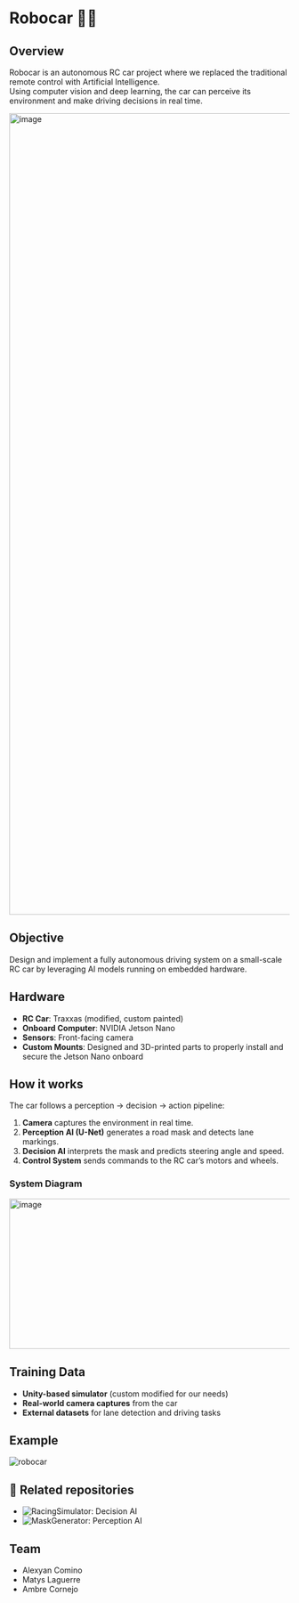 # Robocar 🚗🤖

## Overview  
Robocar is an autonomous RC car project where we replaced the traditional remote control with Artificial Intelligence.  
Using computer vision and deep learning, the car can perceive its environment and make driving decisions in real time.  

<img width="1980" height="1440" alt="image" src="https://github.com/user-attachments/assets/7029e132-a2a7-4252-bfe5-49fa19a6605c" />

## Objective  
Design and implement a fully autonomous driving system on a small-scale RC car by leveraging AI models running on embedded hardware.  

## Hardware  
- **RC Car**: Traxxas (modified, custom painted)  
- **Onboard Computer**: NVIDIA Jetson Nano  
- **Sensors**: Front-facing camera  
- **Custom Mounts**: Designed and 3D-printed parts to properly install and secure the Jetson Nano onboard  

## How it works  
The car follows a perception → decision → action pipeline:  

1. **Camera** captures the environment in real time.  
2. **Perception AI (U-Net)** generates a road mask and detects lane markings.  
3. **Decision AI** interprets the mask and predicts steering angle and speed.  
4. **Control System** sends commands to the RC car’s motors and wheels.

### System Diagram
<img width="1716" height="270" alt="image" src="https://github.com/user-attachments/assets/19652307-f0b8-4a08-adac-fc8f8169c5c9" />
  
## Training Data  
- **Unity-based simulator** (custom modified for our needs)  
- **Real-world camera captures** from the car  
- **External datasets** for lane detection and driving tasks  

## Example

![robocar](https://github.com/user-attachments/assets/651aae1c-83d0-4c0c-bc17-0b2c1820cea4)

## 🔗 Related repositories

- ![RacingSimulator](https://github.com/MatysLgr/RacingSimulator): Decision AI
- ![MaskGenerator](https://github.com/MatysLgr/MaskGenerator): Perception AI

## Team  
- Alexyan Comino
- Matys Laguerre
- Ambre Cornejo
